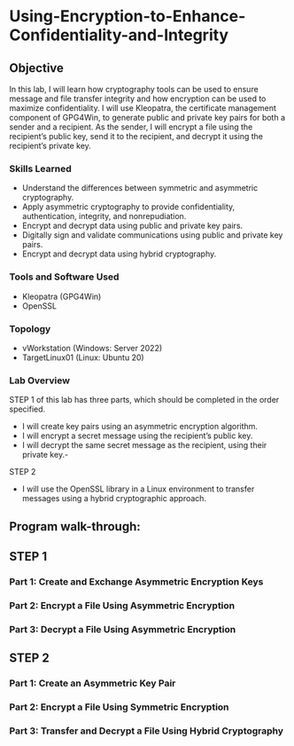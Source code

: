 # Using-Encryption-to-Enhance-Confidentiality-and-Integrity

## Objective
In this lab, I will learn how cryptography tools can be used to ensure message and file transfer integrity and how encryption can be used to maximize confidentiality. I will use Kleopatra, the certificate management component of GPG4Win, to generate public and private key pairs for both a sender and a recipient. As the sender, I will encrypt a file using the recipient’s public key, send it to the recipient, and decrypt it using the recipient’s private key.

### Skills Learned
- Understand the differences between symmetric and asymmetric cryptography.
- Apply asymmetric cryptography to provide confidentiality, authentication, integrity, and nonrepudiation.
- Encrypt and decrypt data using public and private key pairs.
- Digitally sign and validate communications using public and private key pairs.
- Encrypt and decrypt data using hybrid cryptography.


### Tools and Software Used
- Kleopatra (GPG4Win)
- OpenSSL

### Topology
- vWorkstation (Windows: Server 2022)
- TargetLinux01 (Linux: Ubuntu 20)

### Lab Overview
STEP 1 of this lab has three parts, which should be completed in the order specified.
 
- I will create key pairs using an asymmetric encryption algorithm.
- I will encrypt a secret message using the recipient’s public key.
- I will decrypt the same secret message as the recipient, using their private key.- 

STEP 2
- I will use the OpenSSL library in a Linux environment to transfer messages using a hybrid cryptographic approach.


<h2>Program walk-through:</h2>

## STEP 1
### Part 1: Create and Exchange Asymmetric Encryption Keys

<p align="center">

</p>

### Part 2: Encrypt a File Using Asymmetric Encryption
<p align="center">

</p>


### Part 3: Decrypt a File Using Asymmetric Encryption
<p align="center">

</p>



## STEP 2
### Part 1: Create an Asymmetric Key Pair

<p align="center">

</p>

### Part 2: Encrypt a File Using Symmetric Encryption
<p align="center">

</p>


### Part 3: Transfer and Decrypt a File Using Hybrid Cryptography
<p align="center">

</p>
